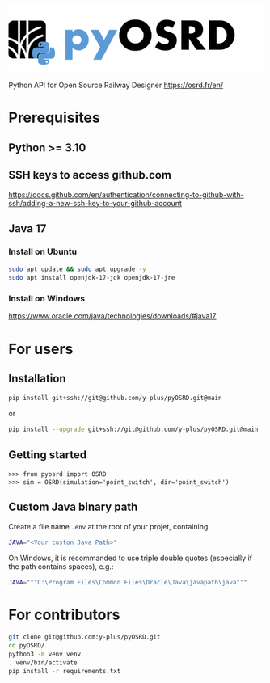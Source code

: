 ![Logo](pyosrd.png)

Python API for Open Source Railway Designer https://osrd.fr/en/

# Prerequisites

## Python >= 3.10

## SSH keys to access github.com

https://docs.github.com/en/authentication/connecting-to-github-with-ssh/adding-a-new-ssh-key-to-your-github-account


## Java 17

### Install on Ubuntu

```bash
sudo apt update && sudo apt upgrade -y
sudo apt install openjdk-17-jdk openjdk-17-jre
```
### Install on Windows

https://www.oracle.com/java/technologies/downloads/#java17

# For users

## Installation

```bash
pip install git+ssh://git@github.com/y-plus/pyOSRD.git@main
```
or
```bash
pip install --upgrade git+ssh://git@github.com/y-plus/pyOSRD.git@main
```

## Getting started

```python3
>>> from pyosrd import OSRD
>>> sim = OSRD(simulation='point_switch', dir='point_switch')
```

## Custom Java binary path

Create a file name `.env` at the root of your projet, containing
```bash
JAVA="<Your custon Java Path>"
```
On Windows, it is recommanded to use triple double quotes (especially if the path contains spaces), e.g.:
```bash
JAVA="""C:\Program Files\Common Files\Oracle\Java\javapath\java"""
```
# For contributors

```bash
git clone git@github.com:y-plus/pyOSRD.git
cd pyOSRD/
python3 -m venv venv
. venv/bin/activate
pip install -r requirements.txt
```
